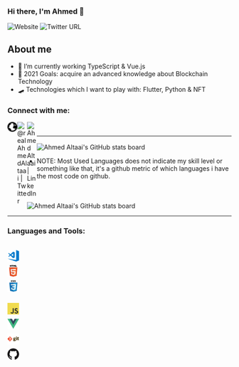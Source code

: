 ### Hi there, I'm Ahmed 👋

![Website](https://img.shields.io/website?down_color=lightgrey&down_message=Offline&label=ahmedaltaai.com&style=for-the-badge&up_color=green&up_message=Online&url=https%3A%2F%2Fahmedaltaai.com)
![Twitter URL](https://img.shields.io/twitter/url?color=blue&label=follow%20me%20%40realahmedaltaai&logo=Twitter&style=for-the-badge&url=https%3A%2F%2Ftwitter.com%2FrealAhmedAltaai)

## About me

- 🌱 I’m currently working TypeScript & Vue.js
- 🥅 2021 Goals: acquire an advanced knowledge about Blockchain Technology
- 🛹 Technologies which I want to play with: Flutter, Python & NFT

### Connect with me:

[<img align="left" alt="ahmedaltaai.com" width="22px" src="https://raw.githubusercontent.com/iconic/open-iconic/master/svg/globe.svg" />][website]
[<img align="left" alt="@realAhmedAltaai | Twitter" width="22px" src="https://cdn.jsdelivr.net/npm/simple-icons@v3/icons/twitter.svg" />][twitter]
[<img align="left" alt="Ahmed Altaai | LinkedIn" width="22px" src="https://cdn.jsdelivr.net/npm/simple-icons@v3/icons/linkedin.svg" />][linkedin]
<br />

---

<img align="center" alt="Ahmed Altaai's GitHub stats board" src="https://github-readme-stats.ahmedaltaai.vercel.app/api?username=ahmedaltaai&count_private=true&show_icons=true" />

<br />

* NOTE: Most Used Languages does not indicate my skill level or something like that, it's a github metric of which languages i have the most code on github.
<br />
<br />
<img align="center" alt="Ahmed Altaai's GitHub stats board" src="https://github-readme-stats.ahmedaltaai.vercel.app/api/top-langs?username=ahmedaltaai&count_private=true&show_icons=true&layout=compact" />

---

### Languages and Tools:

<code>
  <img align="left" alt="Visual Studio Code" width="26px" src="https://raw.githubusercontent.com/github/explore/80688e429a7d4ef2fca1e82350fe8e3517d3494d/topics/visual-studio-code/visual-studio-code.png" />
</code>
<code>
  <img align="left" alt="HTML5" width="26px" src="https://raw.githubusercontent.com/github/explore/80688e429a7d4ef2fca1e82350fe8e3517d3494d/topics/html/html.png" />
</code>
<code>
  <img align="left" alt="CSS3" width="26px" src="https://raw.githubusercontent.com/github/explore/80688e429a7d4ef2fca1e82350fe8e3517d3494d/topics/css/css.png" />
</code>
<code
  <img align="left" alt="Sass" width="26px" src="https://raw.githubusercontent.com/github/explore/80688e429a7d4ef2fca1e82350fe8e3517d3494d/topics/sass/sass.png" />
</code>
<code>
  <img align="left" alt="JavaScript" width="26px" src="https://raw.githubusercontent.com/github/explore/80688e429a7d4ef2fca1e82350fe8e3517d3494d/topics/javascript/javascript.png" />
</code>
<code>
  <img align="left" alt="Vue.js" width="26px" src="https://raw.githubusercontent.com/github/explore/80688e429a7d4ef2fca1e82350fe8e3517d3494d/topics/vue/vue.png" />
</code>
<code>
  <img align="left" alt="Git" width="26px" src="https://raw.githubusercontent.com/github/explore/80688e429a7d4ef2fca1e82350fe8e3517d3494d/topics/git/git.png" />
</code>
<code>
  <img align="left" alt="GitHub" width="26px" src="https://raw.githubusercontent.com/github/explore/78df643247d429f6cc873026c0622819ad797942/topics/github/github.png" />
</code>
<br />

<!--
**ahmedaltaai/ahmedaltaai** is a ✨ _special_ ✨ repository because its `README.md` (this file) appears on your GitHub profile.

Here are some ideas to get you started:

- 🔭 I’m currently working on ...
- 🌱 I’m currently learning ...
- 👯 I’m looking to collaborate on ...
- 🤔 I’m looking for help with ...
- 💬 Ask me about ...
- 📫 How to reach me: ...
- 😄 Pronouns: ...
- ⚡ Fun fact: ...
-->
[website]: https://ahmedaltaai.com
[twitter]: https://twitter.com/realAhmedAltaai
[linkedin]: https://www.linkedin.com/in/ahmed-altaai-109857196/
